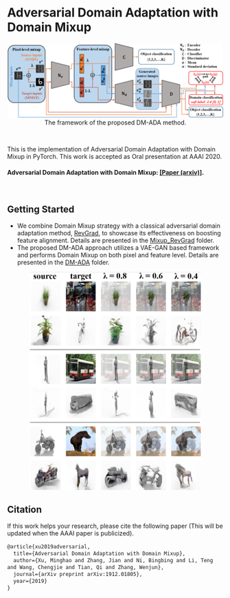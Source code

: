 # Adversarial Domain Adaptation with Domain Mixup

<p align="center">
  <img src="docs/model.png" /> 
  <br> The framework of the proposed DM-ADA method.
</p>

<br>

This is the implementation of Adversarial Domain Adaptation with Domain Mixup in PyTorch. This work is accepted as Oral presentation at AAAI 2020.

#### Adversarial Domain Adaptation with Domain Mixup: [[Paper (arxiv)]](https://arxiv.org/abs/1912.01805).
<br>

## Getting Started

* We combine Domain Mixup strategy with a classical adversarial domain adaptation method, [RevGrad](https://arxiv.org/abs/1409.7495v2), to showcase its effectiveness on boosting feature alignment. Details are presented in the [Mixup_RevGrad](https://github.com/ChrisAllenMing/Mixup_for_UDA/Mixup_RevGrad) folder.
* The proposed DM-ADA approach utilizes a VAE-GAN based framework and performs Domain Mixup on both pixel and feature level. Details are presented in the [DM-ADA](https://github.com/ChrisAllenMing/Mixup_for_UDA/DM-UDA) folder.

<p align="center">
  <img src="docs/visda_results.png" width="400" />
</p>

## Citation

If this work helps your research, please cite the following paper (This will be updated when the AAAI paper is publicized).
```
@article{xu2019adversarial,
  title={Adversarial Domain Adaptation with Domain Mixup},
  author={Xu, Minghao and Zhang, Jian and Ni, Bingbing and Li, Teng and Wang, Chengjie and Tian, Qi and Zhang, Wenjun},
  journal={arXiv preprint arXiv:1912.01805},
  year={2019}
}
```